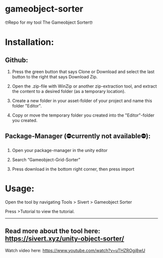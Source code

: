 # gameobject-sorter
:nerd_face:Repo for my tool The Gameobject Sorter:nerd_face:

# Installation:

## Github:
1. Press the green button that says Clone or Download and select the last button to the right that says Download Zip. 

2. Open the .zip-file with WinZip or another zip-extraction tool, and extract the content to a desired folder (as a temporary location).

3. Create a new folder in your asset-folder of your project and name this folder "Editor". 

4. Copy or move the temporary folder you created into the "Editor"-folder you created.

## Package-Manager (:no_entry:currently not available:no_entry:): 
1. Open your package-manager in the unity editor

2. Search “Gameobject-Grid-Sorter”

3. Press download in the bottom right corner, then press import



# Usage:

Open the tool by navigating Tools > Sivert > Gameobject Sorter

Press >Tutorial to view the tutorial.

-----------------------------------------
Read more about the tool here: https://sivert.xyz/unity-object-sorter/
-----------------------------------------
Watch video here: https://www.youtube.com/watch?v=uTHZROgj8wU
